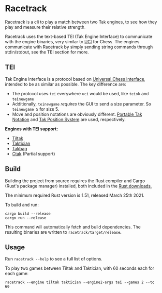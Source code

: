 # Racetrack

Racetrack is a cli to play a match between two Tak engines, to see how they play and measure their relative strength.

Racetrack uses the text-based TEI (Tak Engine Interface) to communicate with the engine binaries, very similar to [UCI](https://en.wikipedia.org/wiki/Universal_Chess_Interface) for Chess. The engines communicate with Racetrack by simply sending string commands through stdin/stdout, see the TEI section for more.

## TEI

Tak Engine Interface is a protocol based on [Universal Chess Interface](https://ucichessengine.wordpress.com/2011/03/16/description-of-uci-protocol/), intended to be as similar as possible. The key difference are:
* The protocol uses `tei` everywhere `uci` would be used, like `teiok` and `teinewgame`
* Additionally, `teinewgame` *requires* the GUI to send a size parameter. So `teinewgame 5` for size 5.  
* Move and position notations are obviously different. [Portable Tak Notation](https://www.reddit.com/r/Tak/wiki/portable_tak_notation) and [Tak Position System](https://www.reddit.com/r/Tak/wiki/tak_positional_system) are used, respectively.

**Engines with TEI support:**
* [Tiltak](https://github.com/MortenLohne/tiltak)
* [Taktician](https://github.com/nelhage/taktician)
* [Takbag](https://github.com/Allybag/takbag) 
* [Ctak](https://git.sr.ht/~tslil/ctak) (Partial support)

## Build

Building the project from source requires the Rust compiler and Cargo (Rust's package manager) installed, both included in the [Rust downloads.](https://www.rust-lang.org/tools/install)

The minimum required Rust version is 1.51, released March 25th 2021.

To build and run:
```
cargo build --release
cargo run --release
```

This command will automatically fetch and build dependencies. The resulting binaries are written to `racetrack/target/release`.

## Usage

Run `racetrack --help` to see a full list of options.

To play two games between Tiltak and Taktician, with 60 seconds each for each game:

````
racetrack --engine tiltak taktician --engine2-args tei --games 2 --tc 60
````